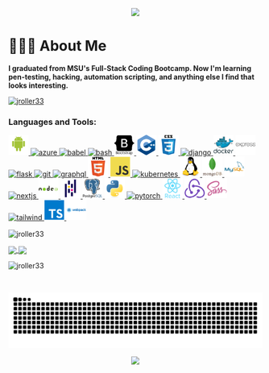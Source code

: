 <!---
## ✨Latest Finished Projects✨
- Express.js Notes App
  - [Deployed App](https://arcane-thicket-35541.herokuapp.com/)
  - [GH Repo](https://github.com/jroller33/Express.js-Notes-App)
--->
  <!-- <img src="https://capsule-render.vercel.app/api?type=waving&color=gradient&height=100&section=footer"/> -->
  <!-- <img src="https://capsule-render.vercel.app/api?&animation=fadeIn&type=waving&color=0:2BC2D2,100:060621&height=170"/>  OLD HEADER -->

<!-- ## 🚧 Projects I'm working on:

- [E-Commerce Site](https://github.com/jroller33/E-Commerce-Site) -->

<!-- - [Travel Planner](https://github.com/jroller33/Travel-Planner) -->

<!-- ![John's GitHub stats](https://github-readme-stats-ashen-mu.vercel.app/api?username=jroller33&count_private=true&hide=prs&show_icons=true&theme=transparent) -->
<!-- ![Top Langs](https://github-readme-stats-ashen-mu.vercel.app/api/top-langs?username=jroller33&hide=css&langs_count=6)
<a href="https://github.com/jroller33">
  <img align="center" src="https://github-readme-stats-ashen-mu.vercel.app/api?username=jroller33&count_private=true&hide=prs&show_icons=true&theme=transparent" />
</a>
<a href="https://github.com/jroller33">
  <img align="center" src="https://github-readme-stats-ashen-mu.vercel.app/api/top-langs?username=jroller33&hide=css&langs_count=6&theme=transparent" />
</a>
 -->



<p align="center">
 <img src="https://capsule-render.vercel.app/api?type=waving&animation=fadeIn&color=gradient&height=120"/>
</p>

# 👨🏻‍💻 About Me

**I graduated from MSU's Full-Stack Coding Bootcamp. Now I'm learning pen-testing, hacking, automation scripting, and anything else I find that looks interesting.**

<!-- <h1 align="center">Hi , I'm John</h1> -->

<p align="left"> <a href="https://github.com/ryo-ma/github-profile-trophy"><img src="https://github-profile-trophy.vercel.app/?username=jroller33&rank=-C,-B" alt="jroller33" /></a> </p>

<p align="left">
</p>

<h3 align="left">Languages and Tools:</h3>
<p align="left"> <a href="https://developer.android.com" target="_blank" rel="noreferrer"> <img src="https://raw.githubusercontent.com/devicons/devicon/master/icons/android/android-original-wordmark.svg" alt="android" width="40" height="40"/> </a> <a href="https://azure.microsoft.com/en-in/" target="_blank" rel="noreferrer"> <img src="https://www.vectorlogo.zone/logos/microsoft_azure/microsoft_azure-icon.svg" alt="azure" width="40" height="40"/> </a> <a href="https://babeljs.io/" target="_blank" rel="noreferrer"> <img src="https://www.vectorlogo.zone/logos/babeljs/babeljs-icon.svg" alt="babel" width="40" height="40"/> </a> <a href="https://www.gnu.org/software/bash/" target="_blank" rel="noreferrer"> <img src="https://www.vectorlogo.zone/logos/gnu_bash/gnu_bash-icon.svg" alt="bash" width="40" height="40"/> </a> <a href="https://getbootstrap.com" target="_blank" rel="noreferrer"> <img src="https://raw.githubusercontent.com/devicons/devicon/master/icons/bootstrap/bootstrap-plain-wordmark.svg" alt="bootstrap" width="40" height="40"/> </a> <a href="https://www.w3schools.com/cpp/" target="_blank" rel="noreferrer"> <img src="https://raw.githubusercontent.com/devicons/devicon/master/icons/cplusplus/cplusplus-original.svg" alt="cplusplus" width="40" height="40"/> </a> <a href="https://www.w3schools.com/css/" target="_blank" rel="noreferrer"> <img src="https://raw.githubusercontent.com/devicons/devicon/master/icons/css3/css3-original-wordmark.svg" alt="css3" width="40" height="40"/> </a> <a href="https://www.djangoproject.com/" target="_blank" rel="noreferrer"> <img src="https://cdn.worldvectorlogo.com/logos/django.svg" alt="django" width="40" height="40"/> </a> <a href="https://www.docker.com/" target="_blank" rel="noreferrer"> <img src="https://raw.githubusercontent.com/devicons/devicon/master/icons/docker/docker-original-wordmark.svg" alt="docker" width="40" height="40"/> </a> <a href="https://expressjs.com" target="_blank" rel="noreferrer"> <img src="https://raw.githubusercontent.com/devicons/devicon/master/icons/express/express-original-wordmark.svg" alt="express" width="40" height="40"/> </a> <a href="https://flask.palletsprojects.com/" target="_blank" rel="noreferrer"> <img src="https://www.vectorlogo.zone/logos/pocoo_flask/pocoo_flask-icon.svg" alt="flask" width="40" height="40"/> </a> <a href="https://git-scm.com/" target="_blank" rel="noreferrer"> <img src="https://www.vectorlogo.zone/logos/git-scm/git-scm-icon.svg" alt="git" width="40" height="40"/> </a> <a href="https://graphql.org" target="_blank" rel="noreferrer"> <img src="https://www.vectorlogo.zone/logos/graphql/graphql-icon.svg" alt="graphql" width="40" height="40"/> </a> <a href="https://www.w3.org/html/" target="_blank" rel="noreferrer"> <img src="https://raw.githubusercontent.com/devicons/devicon/master/icons/html5/html5-original-wordmark.svg" alt="html5" width="40" height="40"/> </a> <a href="https://developer.mozilla.org/en-US/docs/Web/JavaScript" target="_blank" rel="noreferrer"> <img src="https://raw.githubusercontent.com/devicons/devicon/master/icons/javascript/javascript-original.svg" alt="javascript" width="40" height="40"/> </a> <a href="https://kubernetes.io" target="_blank" rel="noreferrer"> <img src="https://www.vectorlogo.zone/logos/kubernetes/kubernetes-icon.svg" alt="kubernetes" width="40" height="40"/> </a> <a href="https://www.linux.org/" target="_blank" rel="noreferrer"> <img src="https://raw.githubusercontent.com/devicons/devicon/master/icons/linux/linux-original.svg" alt="linux" width="40" height="40"/> </a> <a href="https://www.mongodb.com/" target="_blank" rel="noreferrer"> <img src="https://raw.githubusercontent.com/devicons/devicon/master/icons/mongodb/mongodb-original-wordmark.svg" alt="mongodb" width="40" height="40"/> </a> <a href="https://www.mysql.com/" target="_blank" rel="noreferrer"> <img src="https://raw.githubusercontent.com/devicons/devicon/master/icons/mysql/mysql-original-wordmark.svg" alt="mysql" width="40" height="40"/> </a> <a href="https://nextjs.org/" target="_blank" rel="noreferrer"> <img src="https://cdn.worldvectorlogo.com/logos/nextjs-2.svg" alt="nextjs" width="40" height="40"/> </a> <a href="https://nodejs.org" target="_blank" rel="noreferrer"> <img src="https://raw.githubusercontent.com/devicons/devicon/master/icons/nodejs/nodejs-original-wordmark.svg" alt="nodejs" width="40" height="40"/> </a> <a href="https://pandas.pydata.org/" target="_blank" rel="noreferrer"> <img src="https://raw.githubusercontent.com/devicons/devicon/2ae2a900d2f041da66e950e4d48052658d850630/icons/pandas/pandas-original.svg" alt="pandas" width="40" height="40"/> </a> <a href="https://www.postgresql.org" target="_blank" rel="noreferrer"> <img src="https://raw.githubusercontent.com/devicons/devicon/master/icons/postgresql/postgresql-original-wordmark.svg" alt="postgresql" width="40" height="40"/> </a> <a href="https://www.python.org" target="_blank" rel="noreferrer"> <img src="https://raw.githubusercontent.com/devicons/devicon/master/icons/python/python-original.svg" alt="python" width="40" height="40"/> </a> <a href="https://pytorch.org/" target="_blank" rel="noreferrer"> <img src="https://www.vectorlogo.zone/logos/pytorch/pytorch-icon.svg" alt="pytorch" width="40" height="40"/> </a> <a href="https://reactjs.org/" target="_blank" rel="noreferrer"> <img src="https://raw.githubusercontent.com/devicons/devicon/master/icons/react/react-original-wordmark.svg" alt="react" width="40" height="40"/> </a> <a href="https://redux.js.org" target="_blank" rel="noreferrer"> <img src="https://raw.githubusercontent.com/devicons/devicon/master/icons/redux/redux-original.svg" alt="redux" width="40" height="40"/> </a> <a href="https://sass-lang.com" target="_blank" rel="noreferrer"> <img src="https://raw.githubusercontent.com/devicons/devicon/master/icons/sass/sass-original.svg" alt="sass" width="40" height="40"/> </a> <a href="https://tailwindcss.com/" target="_blank" rel="noreferrer"> <img src="https://www.vectorlogo.zone/logos/tailwindcss/tailwindcss-icon.svg" alt="tailwind" width="40" height="40"/> </a> <a href="https://www.typescriptlang.org/" target="_blank" rel="noreferrer"> <img src="https://raw.githubusercontent.com/devicons/devicon/master/icons/typescript/typescript-original.svg" alt="typescript" width="40" height="40"/> </a> <a href="https://webpack.js.org" target="_blank" rel="noreferrer"> <img src="https://raw.githubusercontent.com/devicons/devicon/d00d0969292a6569d45b06d3f350f463a0107b0d/icons/webpack/webpack-original-wordmark.svg" alt="webpack" width="40" height="40"/> </a> </p>

<p><img align="center" src="https://github-readme-streak-stats.herokuapp.com/?user=jroller33&" alt="jroller33" /></p>


<a href="https://github.com/jroller33">
  <img align="center" style="width: 60%" src="https://github-readme-stats-ashen-mu.vercel.app/api/top-langs?username=jroller33&hide=css,handlebars&langs_count=8" />
</a>

<!-- <p>&nbsp;<img align="center" src="https://github-readme-stats.vercel.app/api?username=jroller33&show_icons=true&locale=en" alt="jroller33" /></p> -->


<a href="https://github.com/jroller33">
  <img align="center" src="https://github-readme-stats-ashen-mu.vercel.app/api?username=jroller33&count_private=true&hide=prs,contribs&show_icons=true" />
</a>


<p align="left"> <img src="https://komarev.com/ghpvc/?username=jroller33&label=Profile%20views&color=0e75b6&style=flat" alt="jroller33" /> </p>



<br />

![#Snake animation](./snakeAnimation.svg)


<p align="center">
  <img src="https://capsule-render.vercel.app/api?type=waving&color=gradient&height=100&section=footer"/>
</p>



<!-- I recently graduated from MSU's Full-Stack Coding Bootcamp.
I mainly build MERN-stack web apps, but lately I've been making web crawlers, XSS and DoS attacks, basic pen testing, and automation scripting.<br />
I've also started deploying my apps to Azure instead of Heroku.
<br />
<br /> -->

<!-- ## Projects I'm working on:

- [Tic-Tac-Toe Game](https://github.com/jroller33/ReactJS-Tic-Tac-Toe)

- [Barcode Generator](https://github.com/jroller33/Barcode-Generator)
 -->
<!-- 
## 🧠 What I've learned so far: 

- Git, Bash, PowerShell
- HTML, CSS, Bootstrap, Tailwind CSS
- JavaScript, jQuery
- Functional Programming
- ***Node.js***, npm, Open APIs
- Agile Development, scrum, kanban
- Test-Driven Development, unit testing, functional testing
- ES13, async javascript, promises, callback functions, modules
- Object-Oriented Programming
- ***Express.js***
- REST APIs
- ***SQL, MySQL*** 
- Templating engines
- **Data structures**
- Execution contexts, call stacks, callback queues, event loops
- Factory functions, closures, higher-order functions
- **Algorithms**
- ***MongoDB, Mongoose***
- PWAs, webpack, Workbox, search engine optimization
- ***React.js***
- GraphQL, JWT, Redux
- ***MERN Stack*** 🔥

<br /> -->


<!-- ## 📈 My GitHub History



<br/>
 -->

<!-- 
- C++ (functional prog. and some OOP) -->
<!-- 

# 🔗 Links:

### Full-Stack:
  - Tech Blog: [GH Repo](https://github.com/jroller33/Tech-Blog)

  - Crowdfunding App: [Deployed](https://sheltered-eyrie-77577.herokuapp.com/) - [GH Repo](https://github.com/jroller33/Crowdfunding-App)

  - Express.js Notes App: [Deployed](https://arcane-thicket-35541.herokuapp.com/) - [GH Repo](https://github.com/jroller33/Express.js-Notes-App)
  
  - UI/UX Tips: [Deployed](https://floating-escarpment-55488.herokuapp.com/) - [GH Repo](https://github.com/jroller33/UI-UX-Tips)


### Front-End:
  - Random Password Generator: [Deployed](https://jroller33.github.io/Password-Generator/) - [GH Repo](https://github.com/jroller33/Password-Generator)
  - JS Word Game: [Deployed](https://jroller33.github.io/JS-Word-Game/) - [GH Repo](https://github.com/jroller33/JS-Word-Game)
  - Schedule Planner [Deployed](https://jroller33.github.io/Schedule-Planner/) - [GH Repo](https://github.com/jroller33/Schedule-Planner) 
  - [Team Project 1](https://github.com/jroller33/BC-Project-1)

### Back-end:
- [E-Commerce Site Backend](https://github.com/jroller33/E-Commerce-Site)
- [Employee CMS](https://github.com/jroller33/Employee-CMS)
- [MySQL DB, REST API](https://github.com/jroller33/MySQL-Database-with-REST-API)
- [Travel Planner](https://github.com/jroller33/Travel-Planner)
- [OOP Word Guessing Game](https://github.com/jroller33/OOP-Word-Guessing-Game)
- [README Generator](https://github.com/jroller33/README-Generator)
- [CLI Portfolio Page Generator](https://github.com/jroller33/CLI-Portfolio-Page-Generator)
- [Team Profile Generator](https://github.com/jroller33/Team-Profile-Generator)  

### [In-Class Assignments](https://github.com/jroller33/Coding-Bootcamp-In-Class)

## [All GitHub Repositories](https://github.com/jroller33?tab=repositories) -->
<!-- <h2> 🚀 &nbsp;Some Tools I Have Used and Learned</h2> -->
  <!-- - Weather Dashboard (under development)
    - https://github.com/jroller33/Weather-Dashboard -->

<!-- 
<a href="https://github.com/jroller33">
  <img height="180em" src="https://github-readme-stats-ashen-mu.vercel.app/api/top-langs/?username=jroller33&theme=tokyonight&layout=compact" />
  <img height="180em" src="https://github-readme-stats-ashen-mu.vercel.app/api?username=jroller33&theme=tokyonight&show_icons=true&count_private=true&hide=prs,contribs" />
</a>

 -->







<!-- [![Readme Card](https://github-readme-stats-ashen-mu.vercel.app/api/pin/?username=jroller33&repo=team-profile-generator&theme=tokyonight)](https://github.com/jroller33/Team-Profile-Generator) -->

<!-- 
<h1 style="color:red">RIP Itachi 🐐🔥🙏</h1>
<p align="center">
  <img src= "https://comicvine.gamespot.com/a/uploads/original/11113/111134319/5149017-9946625078-Itach.gif">
</p>
 -->

